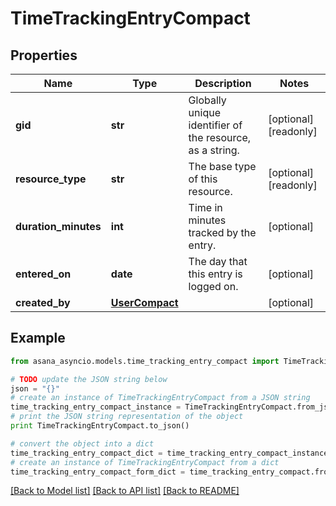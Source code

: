# TimeTrackingEntryCompact


## Properties

Name | Type | Description | Notes
------------ | ------------- | ------------- | -------------
**gid** | **str** | Globally unique identifier of the resource, as a string. | [optional] [readonly] 
**resource_type** | **str** | The base type of this resource. | [optional] [readonly] 
**duration_minutes** | **int** | Time in minutes tracked by the entry. | [optional] 
**entered_on** | **date** | The day that this entry is logged on. | [optional] 
**created_by** | [**UserCompact**](UserCompact.md) |  | [optional] 

## Example

```python
from asana_asyncio.models.time_tracking_entry_compact import TimeTrackingEntryCompact

# TODO update the JSON string below
json = "{}"
# create an instance of TimeTrackingEntryCompact from a JSON string
time_tracking_entry_compact_instance = TimeTrackingEntryCompact.from_json(json)
# print the JSON string representation of the object
print TimeTrackingEntryCompact.to_json()

# convert the object into a dict
time_tracking_entry_compact_dict = time_tracking_entry_compact_instance.to_dict()
# create an instance of TimeTrackingEntryCompact from a dict
time_tracking_entry_compact_form_dict = time_tracking_entry_compact.from_dict(time_tracking_entry_compact_dict)
```
[[Back to Model list]](../README.md#documentation-for-models) [[Back to API list]](../README.md#documentation-for-api-endpoints) [[Back to README]](../README.md)


